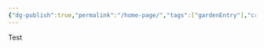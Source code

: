 ```yaml
---
{"dg-publish":true,"permalink":"/home-page/","tags":["gardenEntry"],"created":"","updated":""}
---
```




Test

